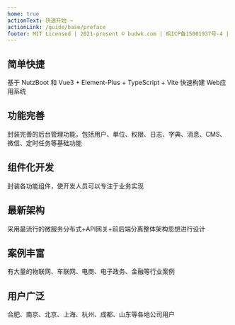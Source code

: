 ```yaml
---
home: true
actionText: 快速开始 →
actionLink: /guide/base/preface
footer: MIT Licensed | 2021-present © budwk.com | 皖ICP备15001937号-4 | 软著登记号 2023SR0656701
---
```


<div style="text-align: center">
  <Bit/>
</div>

<div class="features">
  <div class="feature">
    <h2>简单快捷</h2>
    <p>基于 NutzBoot 和 Vue3 + Element-Plus + TypeScript + Vite 快速构建 Web应用系统</p>
  </div>
  <div class="feature">
    <h2>功能完善</h2>
    <p>封装完善的后台管理功能，包括用户、单位、权限、日志、字典、消息、CMS、微信、定时任务等基础功能</p>
  </div>
  <div class="feature">
    <h2>组件化开发</h2>
    <p>封装各功能组件，使开发人员可以专注于业务实现</p>
  </div>
  <div class="feature">
      <h2>最新架构</h2>
      <p>采用最流行的微服务分布式+API网关+前后端分离整体架构思想进行设计</p>
   </div>
   <div class="feature">
      <h2>案例丰富</h2>
      <p>有大量的物联网、车联网、电商、电子政务、金融等行业案例</p>
   </div>
   <div class="feature">
      <h2>用户广泛</h2>
      <p>合肥、南京、北京、上海、杭州、成都、山东等各地公司用户</p>
   </div>
</div>